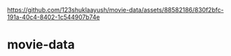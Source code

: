 
https://github.com/123shuklaayush/movie-data/assets/88582186/830f2bfc-191a-40c4-8402-1c544907b74e
# movie-data
